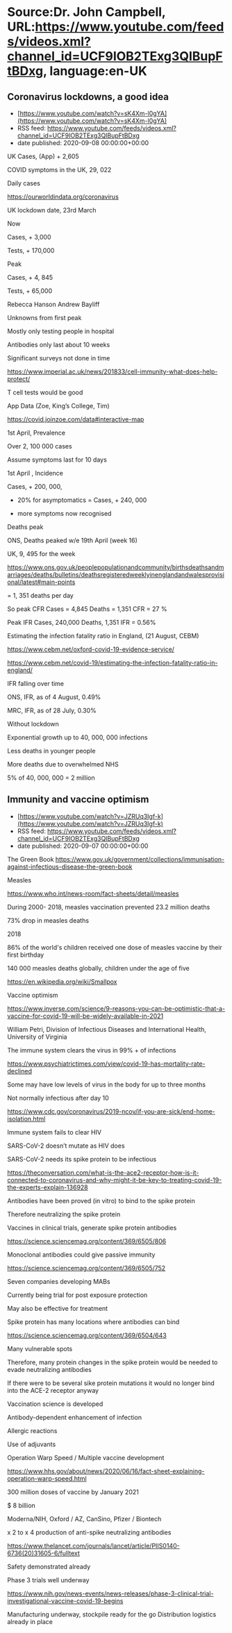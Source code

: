 # Source:Dr. John Campbell, URL:https://www.youtube.com/feeds/videos.xml?channel_id=UCF9IOB2TExg3QIBupFtBDxg, language:en-UK

## Coronavirus lockdowns, a good idea
 - [https://www.youtube.com/watch?v=sK4Xm-l0gYA](https://www.youtube.com/watch?v=sK4Xm-l0gYA)
 - RSS feed: https://www.youtube.com/feeds/videos.xml?channel_id=UCF9IOB2TExg3QIBupFtBDxg
 - date published: 2020-09-08 00:00:00+00:00

UK
Cases, (App) + 2,605

COVID symptoms in the UK, 29, 022

Daily cases

https://ourworldindata.org/coronavirus

UK lockdown date, 23rd March

Now

Cases, + 3,000

Tests, + 170,000

Peak

Cases, + 4, 845

Tests, + 65,000

Rebecca Hanson
Andrew Bayliff

Unknowns from first peak

Mostly only testing people in hospital

Antibodies only last about 10 weeks

Significant surveys not done in time

https://www.imperial.ac.uk/news/201833/cell-immunity-what-does-help-protect/

T cell tests would be good

App Data (Zoe, King’s College, Tim)

https://covid.joinzoe.com/data#interactive-map

1st April, Prevalence

Over 2, 100 000 cases

Assume symptoms last for 10 days

1st April , Incidence

Cases, + 200, 000,

+ 20% for asymptomatics = Cases, + 240, 000

+ more symptoms now recognised

Deaths peak

ONS, Deaths peaked w/e 19th April (week 16)

UK, 9, 495 for the week

https://www.ons.gov.uk/peoplepopulationandcommunity/birthsdeathsandmarriages/deaths/bulletins/deathsregisteredweeklyinenglandandwalesprovisional/latest#main-points

= 1, 351 deaths per day

So peak CFR
Cases = 4,845
Deaths = 1,351
CFR = 27 %

Peak IFR
Cases, 240,000
Deaths, 1,351
IFR = 0.56%


Estimating the infection fatality ratio in England, (21 August, CEBM)

https://www.cebm.net/oxford-covid-19-evidence-service/

https://www.cebm.net/covid-19/estimating-the-infection-fatality-ratio-in-england/

IFR falling over time

ONS, IFR, as of 4 August, 0.49% 

MRC, IFR, as of 28 July, 0.30% 

Without lockdown

 Exponential growth up to 40, 000, 000 infections

Less deaths in younger people

More deaths due to overwhelmed NHS

5% of 40, 000, 000 = 2 million

## Immunity and vaccine optimism
 - [https://www.youtube.com/watch?v=JZRUq3Igf-k](https://www.youtube.com/watch?v=JZRUq3Igf-k)
 - RSS feed: https://www.youtube.com/feeds/videos.xml?channel_id=UCF9IOB2TExg3QIBupFtBDxg
 - date published: 2020-09-07 00:00:00+00:00

The Green Book
https://www.gov.uk/government/collections/immunisation-against-infectious-disease-the-green-book

Measles

https://www.who.int/news-room/fact-sheets/detail/measles

During 2000- 2018, measles vaccination prevented 23.2 million deaths

73% drop in measles deaths

2018

86% of the world's children received one dose of measles vaccine by their first birthday

140 000 measles deaths globally, children under the age of five

https://en.wikipedia.org/wiki/Smallpox

Vaccine optimism

https://www.inverse.com/science/9-reasons-you-can-be-optimistic-that-a-vaccine-for-covid-19-will-be-widely-available-in-2021

William Petri, Division of Infectious Diseases and International Health, University of Virginia

The immune system clears the virus in 99% + of infections

https://www.psychiatrictimes.com/view/covid-19-has-mortality-rate-declined

Some may have low levels of virus in the body for up to three months

Not normally infectious after day 10

https://www.cdc.gov/coronavirus/2019-ncov/if-you-are-sick/end-home-isolation.html

Immune system fails to clear HIV

SARS-CoV-2 doesn’t mutate as HIV does

SARS-CoV-2 needs its spike protein to be infectious

https://theconversation.com/what-is-the-ace2-receptor-how-is-it-connected-to-coronavirus-and-why-might-it-be-key-to-treating-covid-19-the-experts-explain-136928

Antibodies have been proved (in vitro) to bind to the spike protein

Therefore neutralizing the spike protein

Vaccines in clinical trials, generate spike protein antibodies

https://science.sciencemag.org/content/369/6505/806

Monoclonal antibodies could give passive immunity

https://science.sciencemag.org/content/369/6505/752

Seven companies developing MABs

Currently being trial for post exposure protection

May also be effective for treatment

Spike protein has many locations where antibodies can bind

https://science.sciencemag.org/content/369/6504/643

Many vulnerable spots

Therefore, many protein changes in the spike protein would be needed to evade neutralizing antibodies

If there were to be several sike protein mutations it would no longer bind into the ACE-2 receptor anyway

Vaccination science is developed

Antibody-dependent enhancement of infection

Allergic reactions

Use of adjuvants

Operation Warp Speed / Multiple vaccine development

https://www.hhs.gov/about/news/2020/06/16/fact-sheet-explaining-operation-warp-speed.html

300 million doses of vaccine by January 2021

$ 8 billion

Moderna/NIH, Oxford / AZ, CanSino, Pfizer / Biontech

x 2 to x 4 production of anti-spike neutralizing antibodies

https://www.thelancet.com/journals/lancet/article/PIIS0140-6736(20)31605-6/fulltext

Safety demonstrated already

Phase 3 trials well underway

https://www.nih.gov/news-events/news-releases/phase-3-clinical-trial-investigational-vaccine-covid-19-begins

Manufacturing underway, stockpile ready for the go
Distribution logistics already in place

